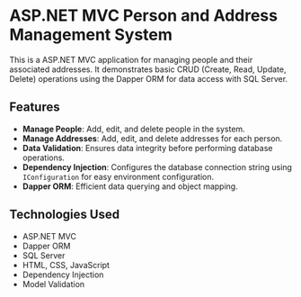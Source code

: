 # ASP.NET MVC Person and Address Management System

This is a ASP.NET MVC application for managing people and their associated addresses. It demonstrates basic CRUD (Create, Read, Update, Delete) operations using the Dapper ORM for data access with SQL Server.

## Features

- **Manage People**: Add, edit, and delete people in the system.
- **Manage Addresses**: Add, edit, and delete addresses for each person.
- **Data Validation**: Ensures data integrity before performing database operations.
- **Dependency Injection**: Configures the database connection string using `IConfiguration` for easy environment configuration.
- **Dapper ORM**: Efficient data querying and object mapping.

## Technologies Used

- ASP.NET MVC
- Dapper ORM
- SQL Server
- HTML, CSS, JavaScript
- Dependency Injection
- Model Validation

